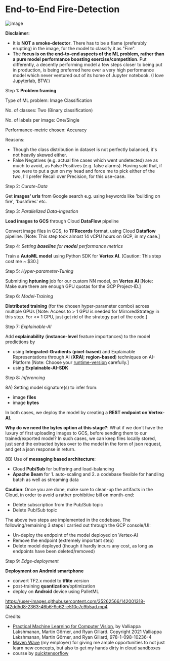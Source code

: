 # End-to-End Fire-Detection

![image](https://user-images.githubusercontent.com/35262566/145064482-7a57a4d5-2a0a-460f-97bd-7452fd60f1d0.png)

**Disclaimer:**
- It is **NOT a smoke-detector**. There has to be a flame (preferably erupting) in the image, for the model to classify it as "Fire".
- The **focus is on the end-to-end aspects of the ML problem, rather than a pure model performance boosting exercise/competition**. Put differently, a decently performing model a few steps closer to being put in production, is being preferred here over a very high performance model which never ventured out of its home of Jupyter notebook. (I love Jupyterlab, BTW.)

Step 1: **Problem framing**

Type of ML problem: Image Classification

No. of classes: Two (Binary classification)

No. of labels per image: One/Single

Performance-metric chosen: Accuracy

Reasons:
- Though the class distribution in dataset is not perfectly balanced, it's not heavily skewed either.
- False Negatives (e.g. actual fire cases which went undetected) are as much to avoid, as False Positives (e.g. false alarms). Having said that, if you were to put a gun on my head and force me to pick either of the two, I'll prefer Recall over Precision, for this use-case.

Step 2: _Curate-Data_

Get **images' urls** from Google search e.g. using keywords like 'building on fire', 'bushfires' etc.

Step 3: _Parallelized Data-Ingestion_

**Load images to GCS** through Cloud **DataFlow** pipeline

Convert image files in GCS, to **TFRecords** format, using Cloud **Dataflow** pipeline.
[Note: This step took almost 14 vCPU hours on GCP, in my case.]

Step 4: _Setting **baseline** for **model** performance metrics_

Train a **AutoML model** using Python SDK for **Vertex AI**.
[Caution: This step cost me ~ $30.]

Step 5: _Hyper-parameter-Tuning_

Submitting **hptuning** job for our custom NN model, on **Vertex AI**
[Note: Make sure there are enough GPU quotas for the GCP Project-ID.]

Step 6: _Model-Training_

**Distributed training** (for the chosen hyper-parameter combo) across multiple GPUs
[Note: Access to > 1 GPU is needed for MirroredStrategy in this step. For <= 1 GPU, just get rid of the strategy part of the code.]

Step 7: _Explainable-AI_

Add **explainability** (**instance-level** feature importances) to the model predictions by
- using **Integrated-Gradients** (**pixel-based**) and Explainable Representations through AI (**XRAI**; **region-based**) techniques on AI-Platform
[Note: Choose your [runtime-version](https://cloud.google.com/ai-platform/training/docs/runtime-version-list) carefully.]
- using **Explainable-AI-SDK**

Step 8: _Inferencing_

8A) Setting model signature(s) to infer from:
- image **files**
- image **bytes**

In both cases, we deploy the model by creating a **REST endpoint on Vertex-AI**.

**Why do we need the bytes option at this stage?**: What if we don't have the luxury of first uploading images to GCS, before sending them to our trained/exported model? In such cases, we can keep files locally stored, just send the extracted bytes over to the model in the form of json request, and get a json response in return. 

8B) Use of **messaging based architecture**:
- Cloud **Pub/Sub** for buffering and load-balancing
- **Apache Beam** for 1. auto-scaling and 2. a codebase flexible for handling batch as well as streaming data

**Caution**: Once you are done, make sure to clean-up the artifacts in the Cloud, in order to avoid a rather prohibitive bill on month-end:

- Delete subscription from the Pub/Sub topic
- Delete Pub/Sub topic

The above two steps are implemented in the codebase. The following/remaining 3 steps I carried out through the GCP console/UI: 
- Un-deploy the endpoint of the model deployed on Vertex-AI
- Remove the endpoint (extremely important step)
- Delete model deployed (though it hardly incurs any cost, as long as endpoints have been deleted/removed)

Step 9: _Edge-deployment_

**Deployment on Android smartphone**
- convert TF2.x model to **tflite** version
- post-training **quantization**/optimization
- deploy on **Android** device using PalletML

https://user-images.githubusercontent.com/35262566/142001318-f42dd5d8-2363-46b6-9c62-e510c7c9b5ad.mp4

Credits:
- [Practical Machine Learning for Computer Vision](https://www.oreilly.com/library/view/practical-machine-learning/9781098102357/), by Valliappa Lakshmanan, Martin Görner, and Ryan Gillard. Copyright 2021 Valliappa Lakshmanan, Martin Görner, and Ryan Gillard, 978-1-098-10236-4
- [Maven Wave](https://www.mavenwave.com/) (my employer) for giving me ample opportunities to not just learn new concepts, but also to get my hands dirty in cloud sandboxes
- course by [quicktensorflow](https://courses.quicktensorflow.com/courses/)
